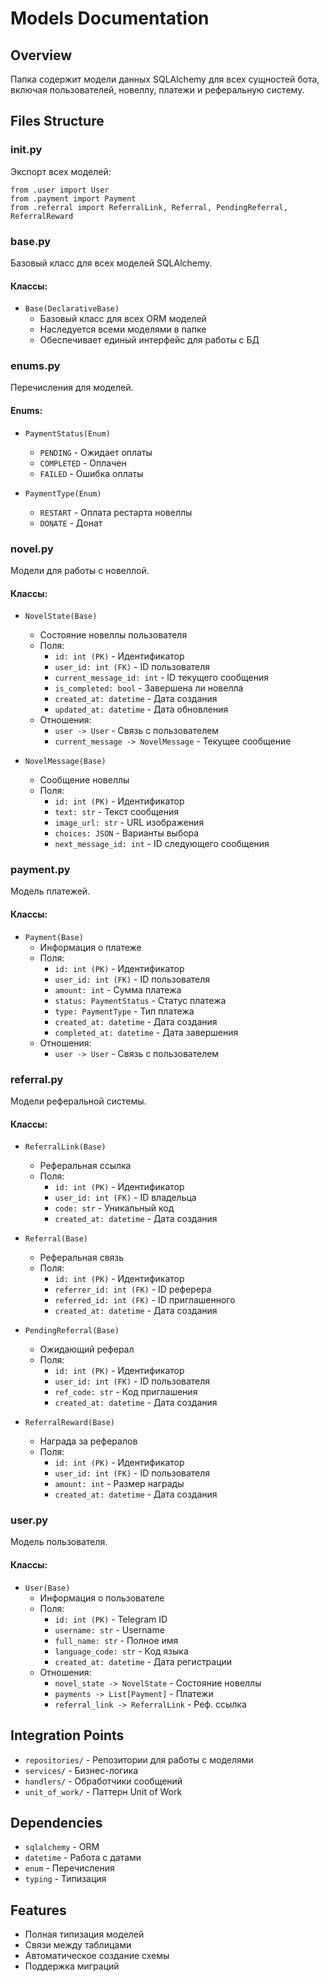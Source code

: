 # Models Documentation

## Overview
Папка содержит модели данных SQLAlchemy для всех сущностей бота, включая пользователей, новеллу, платежи и реферальную систему.

## Files Structure

### __init__.py
Экспорт всех моделей:

```pythonfrom .novel import NovelState, NovelMessage
from .user import User
from .payment import Payment
from .referral import ReferralLink, Referral, PendingReferral, ReferralReward
```


### base.py
Базовый класс для всех моделей SQLAlchemy.

#### Классы:
- `Base(DeclarativeBase)`
  - Базовый класс для всех ORM моделей
  - Наследуется всеми моделями в папке
  - Обеспечивает единый интерфейс для работы с БД

### enums.py
Перечисления для моделей.

#### Enums:
- `PaymentStatus(Enum)`
  - `PENDING` - Ожидает оплаты
  - `COMPLETED` - Оплачен
  - `FAILED` - Ошибка оплаты

- `PaymentType(Enum)`
  - `RESTART` - Оплата рестарта новеллы
  - `DONATE` - Донат

### novel.py
Модели для работы с новеллой.

#### Классы:
- `NovelState(Base)`
  - Состояние новеллы пользователя
  - Поля:
    - `id: int (PK)` - Идентификатор
    - `user_id: int (FK)` - ID пользователя
    - `current_message_id: int` - ID текущего сообщения
    - `is_completed: bool` - Завершена ли новелла
    - `created_at: datetime` - Дата создания
    - `updated_at: datetime` - Дата обновления
  - Отношения:
    - `user -> User` - Связь с пользователем
    - `current_message -> NovelMessage` - Текущее сообщение

- `NovelMessage(Base)`
  - Сообщение новеллы
  - Поля:
    - `id: int (PK)` - Идентификатор
    - `text: str` - Текст сообщения
    - `image_url: str` - URL изображения
    - `choices: JSON` - Варианты выбора
    - `next_message_id: int` - ID следующего сообщения

### payment.py
Модель платежей.

#### Классы:
- `Payment(Base)`
  - Информация о платеже
  - Поля:
    - `id: int (PK)` - Идентификатор
    - `user_id: int (FK)` - ID пользователя
    - `amount: int` - Сумма платежа
    - `status: PaymentStatus` - Статус платежа
    - `type: PaymentType` - Тип платежа
    - `created_at: datetime` - Дата создания
    - `completed_at: datetime` - Дата завершения
  - Отношения:
    - `user -> User` - Связь с пользователем

### referral.py
Модели реферальной системы.

#### Классы:
- `ReferralLink(Base)`
  - Реферальная ссылка
  - Поля:
    - `id: int (PK)` - Идентификатор
    - `user_id: int (FK)` - ID владельца
    - `code: str` - Уникальный код
    - `created_at: datetime` - Дата создания

- `Referral(Base)`
  - Реферальная связь
  - Поля:
    - `id: int (PK)` - Идентификатор
    - `referrer_id: int (FK)` - ID реферера
    - `referred_id: int (FK)` - ID приглашенного
    - `created_at: datetime` - Дата создания

- `PendingReferral(Base)`
  - Ожидающий реферал
  - Поля:
    - `id: int (PK)` - Идентификатор
    - `user_id: int (FK)` - ID пользователя
    - `ref_code: str` - Код приглашения
    - `created_at: datetime` - Дата создания

- `ReferralReward(Base)`
  - Награда за рефералов
  - Поля:
    - `id: int (PK)` - Идентификатор
    - `user_id: int (FK)` - ID пользователя
    - `amount: int` - Размер награды
    - `created_at: datetime` - Дата создания

### user.py
Модель пользователя.

#### Классы:
- `User(Base)`
  - Информация о пользователе
  - Поля:
    - `id: int (PK)` - Telegram ID
    - `username: str` - Username
    - `full_name: str` - Полное имя
    - `language_code: str` - Код языка
    - `created_at: datetime` - Дата регистрации
  - Отношения:
    - `novel_state -> NovelState` - Состояние новеллы
    - `payments -> List[Payment]` - Платежи
    - `referral_link -> ReferralLink` - Реф. ссылка

## Integration Points
- `repositories/` - Репозитории для работы с моделями
- `services/` - Бизнес-логика
- `handlers/` - Обработчики сообщений
- `unit_of_work/` - Паттерн Unit of Work

## Dependencies
- `sqlalchemy` - ORM
- `datetime` - Работа с датами
- `enum` - Перечисления
- `typing` - Типизация

## Features
- Полная типизация моделей
- Связи между таблицами
- Автоматическое создание схемы
- Поддержка миграций